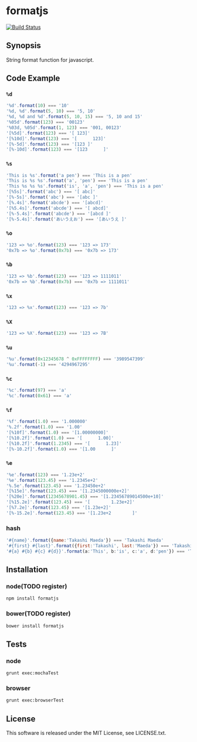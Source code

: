 # formatjs

[![Build Status](https://travis-ci.org/tmaeda1981jp/format.js.png?branch=master)](https://travis-ci.org/tmaeda1981jp/format.js)

## Synopsis

String format function for javascript.

## Code Example

### `%d`

```javascript
'%d'.format(10) === '10'
'%d, %d'.format(5, 10) === '5, 10'
'%d, %d and %d'.format(5, 10, 15) === '5, 10 and 15'
'%05d'.format(123) === '00123'
'%03d, %05d'.format(1, 123) === '001, 00123'
'[%5d]'.format(123) === '[ 123]'
'[%10d]'.format(123) === '[      123]'
'[%-5d]'.format(123) === '[123 ]'
'[%-10d]'.format(123) === '[123      ]'
```

### `%s`

```javascript
'This is %s'.format('a pen') === 'This is a pen'
'This is %s %s'.format('a', 'pen') === 'This is a pen'
'This %s %s %s'.format('is', 'a', 'pen') === 'This is a pen'
'[%5s]'.format('abc') === '[ abc]'
'[%-5s]'.format('abc') === '[abc ]'
'[%.4s]'.format('abcde') === '[abcd]'
'[%5.4s]'.format('abcde') === '[ abcd]'
'[%-5.4s]'.format('abcde') === '[abcd ]'
'[%-5.4s]'.format('あいうえお') === '[あいうえ ]'
```

### `%o`

```javascript
'123 => %o'.format(123) === '123 => 173'
'0x7b => %o'.format(0x7b) === '0x7b => 173'
```

### `%b`

```javascript
'123 => %b'.format(123) === '123 => 1111011'
'0x7b => %b'.format(0x7b) === '0x7b => 1111011'
```

### `%x`

```javascript
'123 => %x'.format(123) === '123 => 7b'
```

### `%X`

```javascript
'123 => %X'.format(123) === '123 => 7B'
```

### `%u`

```javascript
'%u'.format(0x12345678 ^ 0xFFFFFFFF) === '3989547399'
'%u'.format(-1) === '4294967295'
```

### `%c`

```javascript
'%c'.format(97) === 'a'
'%c'.format(0x61) === 'a'
```

### `%f`

```javascript
'%f'.format(1.0) === '1.000000'
'%.2f'.format(1.0) === '1.00'
'[%10f]'.format(1.0) === '[1.00000000]'
'[%10.2f]'.format(1.0) === '[      1.00]'
'[%10.2f]'.format(1.2345) === '[      1.23]'
'[%-10.2f]'.format(1.0) === '[1.00      ]'
```
### `%e`

```javascript
'%e'.format(123) === '1.23e+2'
'%e'.format(123.45) === '1.2345e+2'
'%.5e'.format(123.45) === '1.23450e+2'
'[%15e]'.format(123.45) === '[1.2345000000e+2]'
'[%20e]'.format(12345678901.45) === '[1.23456789014500e+10]'
'[%15.2e]'.format(123.45) === '[        1.23e+2]'
'[%7.2e]'.format(123.45) === '[1.23e+2]'
'[%-15.2e]'.format(123.45) === '[1.23e+2        ]'
```
### hash

```javascript
'#{name}'.format({name:'Takashi Maeda'}) === 'Takashi Maeda'
'#{first} #{last}'.format({first:'Takashi', last:'Maeda'}) === 'Takashi Maeda'
'#{a} #{b} #{c} #{d}}'.format(a:'This', b:'is', c:'a', d:'pen'}) === 'This is a pen'
```

## Installation

### node(TODO register)

```bash
npm install formatjs
```

### bower(TODO register)

```bash
bower install formatjs
```

## Tests

### node

```bash
grunt exec:mochaTest
```

### browser

```bash
grunt exec:browserTest
```

## License

This software is released under the MIT License, see LICENSE.txt.
